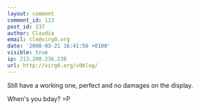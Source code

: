 ```yaml
---
layout: comment
comment_id: 113
post_id: 237
author: Claudia
email: cle@virg0.org
date: '2008-03-21 16:41:56 +0100'
visible: true
ip: 213.200.236.238
url: http://virg0.org/v0blog/
---
```

Still have a working one, perfect and no damages on the display.

When's you bday? =P
